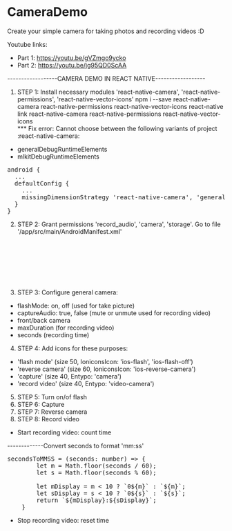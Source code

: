 # CameraDemo
Create your simple camera for taking photos and recording videos :D

Youtube links:
- Part 1: https://youtu.be/gVZmgo9ycko
- Part 2: https://youtu.be/jg95QD0ScAA

------------------CAMERA DEMO IN REACT NATIVE------------------
1. STEP 1: Install necessary modules 'react-native-camera', 'react-native-permissions', 'react-native-vector-icons'
	npm i --save react-native-camera react-native-permissions react-native-vector-icons
	react-native link react-native-camera react-native-permissions react-native-vector-icons<br>
*** Fix error: Cannot choose between the following variants of project :react-native-camera:
+ generalDebugRuntimeElements
+ mlkitDebugRuntimeElements

<pre>
android {
  ...
  defaultConfig {
    ...
    missingDimensionStrategy 'react-native-camera', 'general' <-- insert this line
  }
}
</pre>
2. STEP 2: Grant permissions 'record_audio', 'camera', 'storage'. Go to file '/app/src/main/AndroidManifest.xml'
<pre>
    <uses-permission android:name="android.permission.CAMERA" />
    <uses-permission android:name="android.permission.RECORD_AUDIO" />
    <uses-permission android:name="android.permission.READ_EXTERNAL_STORAGE" />
    <uses-permission android:name="android.permission.WRITE_EXTERNAL_STORAGE" />
    <uses-feature android:name="android.hardware.camera" />
    <uses-feature android:name="android.hardware.camera.autofocus" />
</pre>
3. STEP 3: Configure general camera:
+ flashMode: on, off (used for take picture)
+ captureAudio: true, false (mute or unmute used for recording video)
+ front/back camera
+ maxDuration (for recording video)
+ seconds (recording time)
4. STEP 4: Add icons for these purposes:
+ 'flash mode' (size 50, IoniconsIcon: 'ios-flash', 'ios-flash-off')
+ 'reverse camera' (size 60, IoniconsIcon: 'ios-reverse-camera')
+ 'capture' (size 40, Entypo: 'camera')
+ 'record video' (size 40, Entypo: 'video-camera')
5. STEP 5: Turn on/of flash
6. STEP 6: Capture
7. STEP 7: Reverse camera
8. STEP 8: Record video
+ Start recording video: count time

-------------Convert seconds to format 'mm:ss'
<pre>
secondsToMMSS = (seconds: number) => {
        let m = Math.floor(seconds / 60);
        let s = Math.floor(seconds % 60);
    
        let mDisplay = m < 10 ? `0${m}` : `${m}`;
        let sDisplay = s < 10 ? `0${s}` : `${s}`;
        return `${mDisplay}:${sDisplay}`; 
    }
</pre>
+ Stop recording video: reset time
